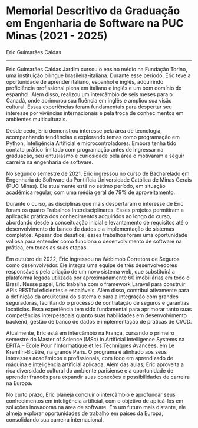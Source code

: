 # Memorial Descritivo da Graduação em Engenharia de Software na PUC Minas (2021 - 2025)

Eric Guimarães Caldas 

---

Eric Guimarães Caldas Jardim cursou o ensino médio na Fundação Torino, uma instituição bilíngue brasileira-italiana. Durante esse período, Eric teve a oportunidade de aprender italiano, espanhol e inglês, adquirindo proficiência profissional plena em italiano e inglês e um bom domínio do espanhol. Além disso, realizou um intercâmbio de seis meses para o Canadá, onde aprimorou sua fluência em inglês e ampliou sua visão cultural. Essas experiências foram fundamentais para despertar seu interesse por vivências internacionais e pela troca de conhecimentos em ambientes multiculturais.  

Desde cedo, Eric demonstrou interesse pela área de tecnologia, acompanhando tendências e explorando temas como programação em Python, Inteligência Artificial e microcontroladores. Embora tenha tido contato prático limitado com programação antes de ingressar na graduação, seu entusiasmo e curiosidade pela área o motivaram a seguir carreira na engenharia de software.

No segundo semestre de 2021, Eric ingressou no curso de Bacharelado em Engenharia de Software da Pontifícia Universidade Católica de Minas Gerais (PUC Minas). Ele atualmente está no sétimo período, em situação acadêmica regular, com uma média geral de 79% de aproveitamento.  

Durante o curso, as disciplinas que mais despertaram o interesse de Eric foram os quatro Trabalhos Interdisciplinares. Esses projetos permitiram a aplicação prática dos conhecimentos adquiridos ao longo do curso, abordando desde a conceituação inicial e levantamento de requisitos até o desenvolvimento do banco de dados e a implementação de sistemas completos. Apesar dos desafios, esses trabalhos foram uma oportunidade valiosa para entender como funciona o desenvolvimento de software na prática, em todas as suas etapas.

Em outubro de 2022, Eric ingressou na Webimob Corretora de Seguros como desenvolvedor. Ele integra uma equipe de três desenvolvedores responsáveis pela criação de um novo sistema web, que substituirá a plataforma legada utilizada por aproximadamente 60 imobiliárias em todo o Brasil. Nesse papel, Eric trabalha com o framework Laravel para construir APIs RESTful eficientes e escaláveis. Além disso, contribui ativamente para a definição da arquitetura do sistema e para a integração com grandes seguradoras, facilitando o processo de contratação de seguros e garantias locatícias. Essa experiência tem sido fundamental para aprimorar tanto suas competências interpessoais quanto suas habilidades em desenvolvimento backend, gestão de banco de dados e implementação de práticas de CI/CD.

Atualmente, Eric está em intercâmbio na França, cursando o primeiro semestre do Master of Science (MSc) in Artificial Intelligence Systems na EPITA – École Pour l'Informatique et les Techniques Avancées, em Le Kremlin-Bicêtre, na grande Paris. O programa é alinhado aos seus interesses acadêmicos e profissionais, com foco em aprendizado de máquina e inteligência artificial aplicada. Além das aulas, Eric aproveita a rica diversidade cultural do ambiente parisiense e a oportunidade de aprender francês para expandir suas conexões e possibilidades de carreira na Europa.  

No curto prazo, Eric planeja concluir o intercâmbio e aprofundar seus conhecimentos em inteligência artificial, com o objetivo de aplicá-los em soluções inovadoras na área de software. Em um futuro mais distante, ele almeja explorar oportunidades de trabalho em países da Europa, consolidando sua carreira internacional.  


